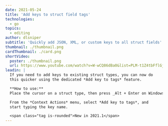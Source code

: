 ```yaml
---
date: 2021-05-24
title: 'Add keys to struct field tags'
technologies:
  - go
topics:
  - editing
author: dlsniper
subtitle: 'Quickly add JSON, XML, or custom keys to all struct fields'
thumbnail: ./thumbnail.png
cardThumbnail: ./card.png
shortVideo:
  poster: ./thumbnail.png
  url: https://www.youtube.com/watch?v=W-wCQ86dBa0&list=PLM-t1Z4tbFflGjn5Qzjjku5J7SX3p-nhY&index=4&t=0s
leadin: |
  If you need to add keys to existing struct types, you can now do
  this quicker using the dedicated *Add key to tags* feature.

  **How to use:**
  Place the cursor on a struct type, then press _Alt + Enter on Windows/Linux_ or _⌥ + ⏎ on macOS_.

  From the *Context Actions* menu, select *Add key to tags*, and
  start typing the key name.

  <span class="tag is-rounded">New in 2021.1</span>
---
```


